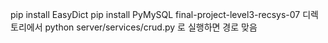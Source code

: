 pip install EasyDict
pip install PyMySQL
final-project-level3-recsys-07 디렉토리에서 python server/services/crud.py 로 실행하면 경로 맞음